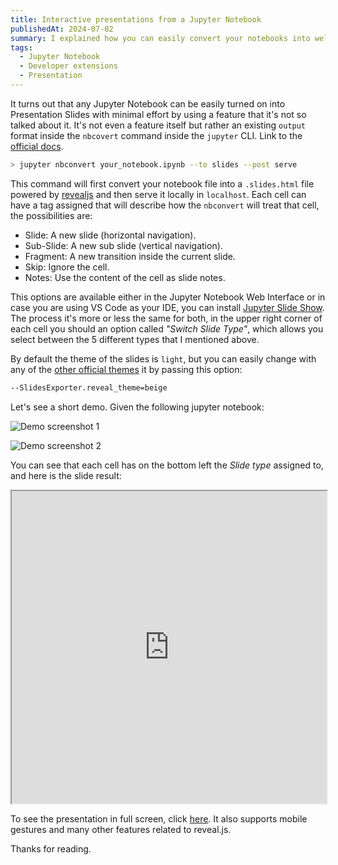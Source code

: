 ```yaml
---
title: Interactive presentations from a Jupyter Notebook
publishedAt: 2024-07-02
summary: I explained how you can easily convert your notebooks into well animated presentations powered by Reveal.js
tags:
  - Jupyter Notebook
  - Developer extensions
  - Presentation
---
```


It turns out that any Jupyter Notebook can be easily turned on into Presentation Slides with minimal effort by using a feature that it's not so talked about it. It's not even a feature itself but rather an existing `output` format inside the `nbcovert` command inside the `jupyter` CLI. Link to the [official docs](https://github.com/jupyter/nbconvert/blob/main/docs/source/usage.rs).

```bash
> jupyter nbconvert your_notebook.ipynb --to slides --post serve
```

This command will first convert your notebook file into a `.slides.html` file powered by [revealjs](https://revealjs.com/) and then serve it locally in `localhost`. Each cell can have a tag assigned that will describe how the `nbconvert` will treat that cell, the possibilities are:

- Slide: A new slide (horizontal navigation).
- Sub-Slide: A new sub slide (vertical navigation).
- Fragment: A new transition inside the current slide.
- Skip: Ignore the cell.
- Notes: Use the content of the cell as slide notes.

This options are available either in the Jupyter Notebook Web Interface or in case you are using VS Code as your IDE, you can install [Jupyter Slide Show](https://marketplace.visualstudio.com/items?itemName=ms-toolsai.vscode-jupyter-slideshow). The process it's more or less the same for both, in the upper right corner of each cell you should an option called _"Switch Slide Type"_, which allows you select between the 5 different types that I mentioned above.

By default the theme of the slides is `light`, but you can easily change with any of the [other official themes](https://revealjs.com/themes/) it by passing this option:

```bash
--SlidesExporter.reveal_theme=beige
```

Let's see a short demo. Given the following jupyter notebook:

![Demo screenshot 1](../../static/assets/til/jupyter-notebook-slides/screenshot-1.png)

![Demo screenshot 2](../../static/assets/til/jupyter-notebook-slides/screenshot-2.png)

You can see that each cell has on the bottom left the _Slide type_ assigned to, and here is the slide result:

<iframe
  loading="lazy"
  title="Demo slide"
  src="https://emasuriano.github.io/python-demos/files/slides/demo.slides.html#/"
  width="100%"
  height="500px"
></iframe>

To see the presentation in full screen, click [here](https://emasuriano.github.io/python-demos/files/slides/demo.slides.html#/). It also supports mobile gestures and many other features related to reveal.js.

Thanks for reading.
